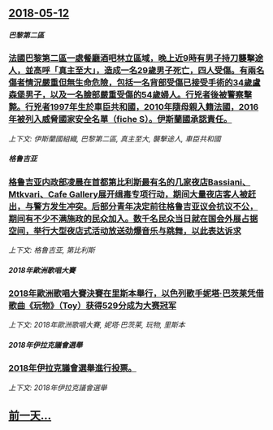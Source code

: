 ## [2018-05-12](/news/2018/05/12/index.md)

##### 巴黎第二區
### [法國巴黎第二區一處餐廳酒吧林立區域，晚上近9時有男子持刀襲擊途人，並高呼「真主至大」，造成一名29歲男子死亡，四人受傷。有兩名傷者情況嚴重但無生命危險，包括一名背部受傷已接受手術的34歲盧森堡男子，以及一名臉部嚴重受傷的54歲婦人。行兇者後被警察擊斃。行兇者1997年生於車臣共和國，2010年隨母親入籍法國，2016年被列入威脅國家安全名單（fiche S）。伊斯蘭國承認責任。 ](/news/2018/05/12/法國巴黎第二區一處餐廳酒吧林立區域-晚上近9時有男子持刀襲擊途人-並高呼-真主至大-造成一名29歲男子死亡-四人受傷.md)
_上下文: 伊斯蘭國組織, 巴黎第二區, 真主至大, 襲擊途人, 車臣共和國_

##### 格鲁吉亚
### [格鲁吉亚内政部凌晨在首都第比利斯最有名的几家夜店Bassiani、Mtkvari、Cafe Gallery展开缉毒专项行动，期间大量夜店客人被赶出，与警方发生冲突。后部分青年决定前往格鲁吉亚议会抗议不公，期间有不少不满施政的民众加入。数千名民众当日就在国会外展占据空间，举行大型夜店式活动放送劲爆音乐与跳舞，以此表达诉求 ](/news/2018/05/12/格鲁吉亚内政部凌晨在首都第比利斯最有名的几家夜店Bassiani-Mtkvari-Cafe-Gallery展开缉毒专项行.md)
_上下文: 格鲁吉亚, 第比利斯_

##### 2018年歐洲歌唱大賽
### [2018年歐洲歌唱大賽決賽在里斯本舉行，以色列歌手妮塔·巴茨莱凭借歌曲《玩物》（Toy）获得529分成为大赛冠军 ](/news/2018/05/12/2018年歐洲歌唱大賽決賽在里斯本舉行-以色列歌手妮塔-巴茨莱凭借歌曲-玩物-Toy-获得529分成为大赛冠军.md)
_上下文: 2018年歐洲歌唱大賽, 妮塔·巴茨莱, 玩物, 里斯本_

##### 2018年伊拉克議會選舉
### [2018年伊拉克議會選舉進行投票。 ](/news/2018/05/12/2018年伊拉克議會選舉進行投票.md)
_上下文: 2018年伊拉克議會選舉_

## [前一天...](/news/2018/05/11/index.md)

